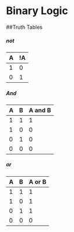 # Binary Logic 

##Truth Tables
##### not

| A | !A |
| -- | -- |
| 1 | 0 |
| 0 | 1 |

##### And
| A | B | A and B |
| -- | -- | -- |
| 1 | 1 | 1 |
| 1 | 0 | 0 |
| 0 | 1 | 0 |
| 0 | 0 | 0 |
##### or
| A | B | A or B |
| -- | -- | -- |
| 1 | 1 | 1 |
| 1 | 0 | 1 |
| 0 | 1 | 1 |
| 0 | 0 | 0 |
